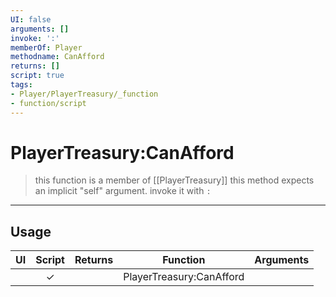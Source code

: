 ```yaml
---
UI: false
arguments: []
invoke: ':'
memberOf: Player
methodname: CanAfford
returns: []
script: true
tags:
- Player/PlayerTreasury/_function
- function/script
---
```

# PlayerTreasury:CanAfford
> this function is a member of [[PlayerTreasury]]
> this method expects an implicit "self" argument. invoke it with `:`
-----
## Usage
|  UI | Script | Returns | Function | Arguments |
|:---:|:------:|-------:|:--------:|:---------|
| |✓||PlayerTreasury:CanAfford||

